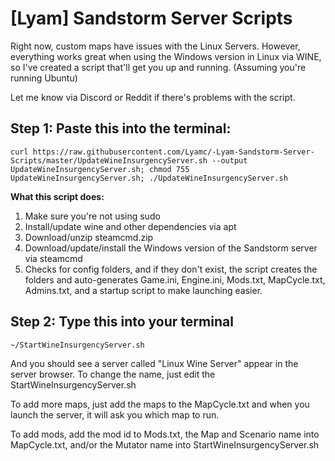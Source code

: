 # [Lyam] Sandstorm Server Scripts

Right now, custom maps have issues with the Linux Servers. However, everything works great when using the Windows version in Linux via WINE, so I've created a script that'll get you up and running. (Assuming you're running Ubuntu)

Let me know via Discord or Reddit if there's problems with the script.

## Step 1: Paste this into the terminal:

`curl https://raw.githubusercontent.com/Lyamc/-Lyam-Sandstorm-Server-Scripts/master/UpdateWineInsurgencyServer.sh --output UpdateWineInsurgencyServer.sh; chmod 755 UpdateWineInsurgencyServer.sh; ./UpdateWineInsurgencyServer.sh`

**What this script does:**

1) Make sure you're not using sudo
2) Install/update wine and other dependencies via apt
3) Download/unzip steamcmd.zip
4) Download/update/install the Windows version of the Sandstorm server via steamcmd
5) Checks for config folders, and if they don't exist, the script creates the folders and auto-generates Game.ini, Engine.ini, Mods.txt, MapCycle.txt, Admins.txt, and a startup script to make launching easier.

## Step 2: Type this into your terminal

`~/StartWineInsurgencyServer.sh`

And you should see a server called "Linux Wine Server" appear in the server browser. To change the name, just edit the StartWineInsurgencyServer.sh

To add more maps, just add the maps to the MapCycle.txt and when you launch the server, it will ask you which map to run.

To add mods, add the mod id to Mods.txt, the Map and Scenario name into MapCycle.txt, and/or the Mutator name into StartWineInsurgencyServer.sh
